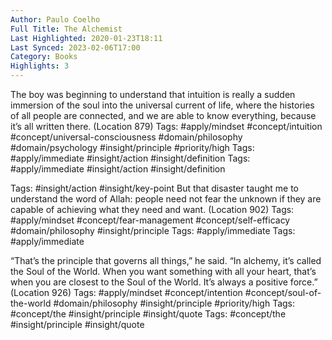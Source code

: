 ```yaml
---
Author: Paulo Coelho
Full Title: The Alchemist
Last Highlighted: 2020-01-23T18:11
Last Synced: 2023-02-06T17:00
Category: Books
Highlights: 3
---
```

The boy was beginning to understand that intuition is really a sudden immersion of the soul into the universal current of life, where the histories of all people are connected, and we are able to know everything, because it’s all written there. (Location 879)
Tags: #apply/mindset #concept/intuition #concept/universal-consciousness #domain/philosophy #domain/psychology #insight/principle #priority/high
Tags: #apply/immediate #insight/action #insight/definition
Tags: #apply/immediate #insight/action #insight/definition
  
Tags: #insight/action #insight/key-point
But that disaster taught me to understand the word of Allah: people need not fear the unknown if they are capable of achieving what they need and want. (Location 902)
Tags: #apply/mindset #concept/fear-management #concept/self-efficacy #domain/philosophy #insight/principle
Tags: #apply/immediate
Tags: #apply/immediate
  
“That’s the principle that governs all things,” he said. “In alchemy, it’s called the Soul of the World. When you want something with all your heart, that’s when you are closest to the Soul of the World. It’s always a positive force.” (Location 926)
Tags: #apply/mindset #concept/intention #concept/soul-of-the-world #domain/philosophy #insight/principle #priority/high
Tags: #concept/the #insight/principle #insight/quote
Tags: #concept/the #insight/principle #insight/quote